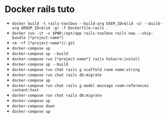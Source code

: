 # Docker rails tuto

- `docker build -t rails-toolbox --build-arg USER_ID=$(id -u) --build-arg GROUP_ID=$(id -g) -f Dockerfile.rails .`
- `docker run -it -v $PWD:/opt/app rails-toolbox rails new --skip-bundle [*project-name*]`
- `rm -rf [*project-name*]/.git`
- `docker-compose up`
- `docker-compose up --build`
- `docker-compose run [*project-name*] rails hotwire:install`
- `docker-compose up --build`
- `docker-compose run chat rails g scaffold room name:string`
- `docker-compose run chat rails db:migrate`
- `docker-compose up`
- `docker-compose run chat rails g model message room:references content:text`
- `docker-compose run chat rails db:migrate`
- `docker-compose up`
- `docker-compose down`
- `docker-compose up`